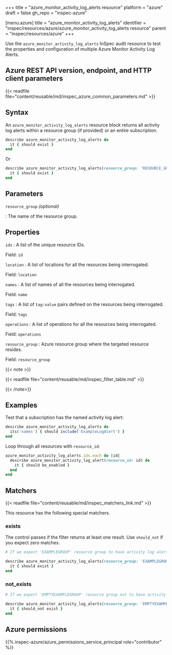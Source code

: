 +++
title = "azure_monitor_activity_log_alerts resource"
platform = "azure"
draft = false
gh_repo = "inspec-azure"

[menu.azure]
title = "azure_monitor_activity_log_alerts"
identifier = "inspec/resources/azure/azure_monitor_activity_log_alerts resource"
parent = "inspec/resources/azure"
+++

Use the `azure_monitor_activity_log_alerts` InSpec audit resource to test the properties and configuration of multiple Azure Monitor Activity Log Alerts.

## Azure REST API version, endpoint, and HTTP client parameters

{{< readfile file="content/reusable/md/inspec_azure_common_parameters.md" >}}

## Syntax

An `azure_monitor_activity_log_alerts` resource block returns all activity log alerts within a resource group (if provided) or an entire subscription.

```ruby
describe azure_monitor_activity_log_alerts do
  it { should exist }
end
```

Or

```ruby
describe azure_monitor_activity_log_alerts(resource_group: 'RESOURCE_GROUP') do
  it { should exist }
end
```

## Parameters

`resource_group` _(optional)_

: The name of the resource group.

## Properties

`ids`
: A list of the unique resource IDs.

  Field: `id`

`location`
: A list of locations for all the resources being interrogated.

  Field: `location`

`names`
: A list of names of all the resources being interrogated.

  Field: `name`

`tags`
: A list of `tag:value` pairs defined on the resources being interrogated.

  Field: `tags`

`operations`
: A list of operations for all the resources being interrogated.

  Field: `operations`

`resource_group`
: Azure resource group where the targeted resource resides.

  Field: `resource_group`

{{< note >}}

{{< readfile file="content/reusable/md/inspec_filter_table.md" >}}

{{< /note>}}

## Examples

Test that a subscription has the named activity log alert:

```ruby
describe azure_monitor_activity_log_alerts do
  its('names') { should include('ExampleLogAlert') }
end
```

Loop through all resources with `resource_id`:

```ruby
azure_monitor_activity_log_alerts.ids.each do |id|
  describe azure_monitor_activity_log_alert(resource_id: id) do
    it { should be_enabled }
  end
end
```

## Matchers

{{< readfile file="content/reusable/md/inspec_matchers_link.md" >}}

This resource has the following special matchers.

### exists

The control passes if the filter returns at least one result. Use `should_not` if you expect zero matches.

```ruby
# If we expect 'EXAMPLEGROUP' resource group to have activity log alerts.

describe azure_monitor_activity_log_alerts(resource_group: 'EXAMPLEGROUP') do
  it { should exist }
end
```

### not_exists

```ruby
# If we expect 'EMPTYEXAMPLEGROUP' resource group not to have activity log alerts.

describe azure_monitor_activity_log_alerts(resource_group: 'EMPTYEXAMPLEGROUP') do
  it { should_not exist }
end
```

## Azure permissions

{{% inspec-azure/azure_permissions_service_principal role="contributor" %}}
